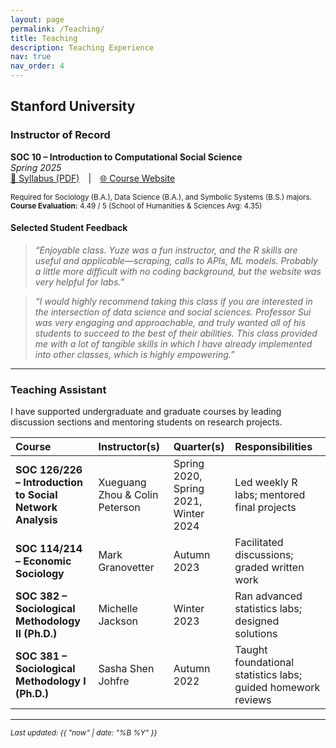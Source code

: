 ```yaml
---
layout: page
permalink: /Teaching/
title: Teaching
description: Teaching Experience
nav: true
nav_order: 4
---
```


## Stanford University

### Instructor of Record  
**SOC 10 – Introduction to Computational Social Science**  
*Spring 2025*  
[📄 Syllabus (PDF)](/assets/SOC%2010%20syllabus.pdf) | [🌐 Course Website](https://yuzesui97.github.io/soc10_2025spring/)  

<small>Required for Sociology (B.A.), Data Science (B.A.), and Symbolic Systems (B.S.) majors.</small>  
<small><strong>Course Evaluation:</strong> 4.49 / 5 (School of Humanities & Sciences Avg: 4.35)</small>

#### Selected Student Feedback
> *“Enjoyable class. Yuze was a fun instructor, and the R skills are useful and applicable—scraping, calls to APIs, ML models. Probably a little more difficult with no coding background, but the website was very helpful for labs.”*

> *“I would highly recommend taking this class if you are interested in the intersection of data science and social sciences. Professor Sui was very engaging and approachable, and truly wanted all of his students to succeed to the best of their abilities. This class provided me with a lot of tangible skills in which I have already implemented into other classes, which is highly empowering.”*

---

### Teaching Assistant  
I have supported undergraduate and graduate courses by leading discussion sections and mentoring students on research projects.

| Course | Instructor(s) | Quarter(s) | Responsibilities |
| :--- | :--- | :--- | :--- |
| **SOC 126/226 – Introduction to Social Network Analysis** | Xueguang Zhou & Colin Peterson | Spring 2020,<br>Spring 2021,<br>Winter 2024 | Led weekly R labs; mentored final projects |
| **SOC 114/214 – Economic Sociology** | Mark Granovetter | Autumn 2023 | Facilitated discussions; graded written work |
| **SOC 382 – Sociological Methodology II (Ph.D.)** | Michelle Jackson | Winter 2023 | Ran advanced statistics labs; designed solutions |
| **SOC 381 – Sociological Methodology I (Ph.D.)** | Sasha Shen Johfre | Autumn 2022 | Taught foundational statistics labs; guided homework reviews |

---

<small><em>Last updated: {{ "now" | date: "%B %Y" }}</em></small>
